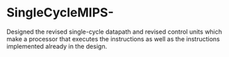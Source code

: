 # SingleCycleMIPS-
Designed the revised single-cycle datapath and revised control units which make a processor that executes the instructions as well as the instructions implemented already in the design.
